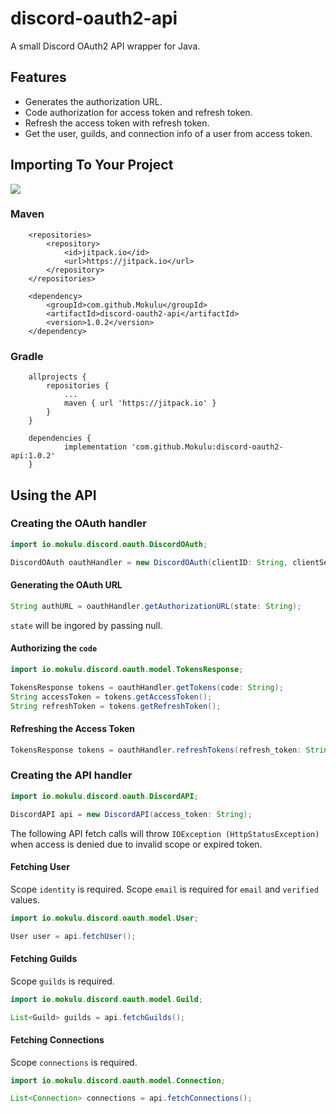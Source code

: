 # discord-oauth2-api
A small Discord OAuth2 API wrapper for Java.

## Features
* Generates the authorization URL.
* Code authorization for access token and refresh token.
* Refresh the access token with refresh token.
* Get the user, guilds, and connection info of a user from access token.

## Importing To Your Project
[![](https://jitpack.io/v/Mokulu/discord-oauth2-api.svg)](https://jitpack.io/#Mokulu/discord-oauth2-api)

### Maven
```
	<repositories>
		<repository>
		    <id>jitpack.io</id>
		    <url>https://jitpack.io</url>
		</repository>
	</repositories>
```
```
	<dependency>
	    <groupId>com.github.Mokulu</groupId>
	    <artifactId>discord-oauth2-api</artifactId>
	    <version>1.0.2</version>
	</dependency>
```

### Gradle
```
	allprojects {
		repositories {
			...
			maven { url 'https://jitpack.io' }
		}
	}
```
```
	dependencies {
	        implementation 'com.github.Mokulu:discord-oauth2-api:1.0.2'
	}
```

## Using the API
### Creating the OAuth handler
```java
import io.mokulu.discord.oauth.DiscordOAuth;

DiscordOAuth oauthHandler = new DiscordOAuth(clientID: String, clientSecret: String, redirectUri: String, scope: String[]);
```

#### Generating the OAuth URL
```java
String authURL = oauthHandler.getAuthorizationURL(state: String);
```
`state` will be ingored by passing null.

#### Authorizing the `code`
```java
import io.mokulu.discord.oauth.model.TokensResponse;

TokensResponse tokens = oauthHandler.getTokens(code: String);
String accessToken = tokens.getAccessToken();
String refreshToken = tokens.getRefreshToken();
```

#### Refreshing the Access Token
```java
TokensResponse tokens = oauthHandler.refreshTokens(refresh_token: String);
```

### Creating the API handler
```java
import io.mokulu.discord.oauth.DiscordAPI;

DiscordAPI api = new DiscordAPI(access_token: String);
```

The following API fetch calls will throw `IOException (HttpStatusException)` when access is denied due to invalid scope or expired token.

#### Fetching User
Scope `identity` is required.
Scope `email` is required for `email` and `verified` values.
```java
import io.mokulu.discord.oauth.model.User;

User user = api.fetchUser();
```

#### Fetching Guilds
Scope `guilds` is required.
```java
import io.mokulu.discord.oauth.model.Guild;

List<Guild> guilds = api.fetchGuilds();
```

#### Fetching Connections
Scope `connections` is required.
```java
import io.mokulu.discord.oauth.model.Connection;

List<Connection> connections = api.fetchConnections();
```
